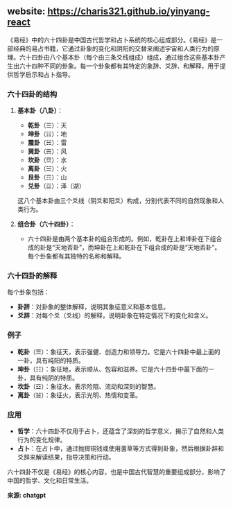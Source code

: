 ## website: https://charis321.github.io/yinyang-react
《易经》中的六十四卦是中国古代哲学和占卜系统的核心组成部分。《易经》是一部经典的易占书籍，它通过卦象的变化和阴阳的交替来阐述宇宙和人类行为的原理。六十四卦由八个基本卦（每个由三条爻线组成）组成，通过组合这些基本卦产生出六十四种不同的卦象。每一个卦象都有其特定的象辞、爻辞、和解释，用于提供哲学启示和占卜指导。

### 六十四卦的结构

1. **基本卦（八卦）**：
   - **乾卦**（☰）：天
   - **坤卦**（☷）：地
   - **震卦**（☵）：雷
   - **巽卦**（☴）：风
   - **坎卦**（☲）：水
   - **离卦**（☱）：火
   - **艮卦**（☶）：山
   - **兑卦**（☲）：泽（湖）

   这八个基本卦由三个爻线（阴爻和阳爻）构成，分别代表不同的自然现象和人类行为。

2. **组合卦（六十四卦）**：
   - 六十四卦是由两个基本卦的组合形成的。例如，乾卦在上和坤卦在下组合成的卦是“天地否卦”，而坤卦在上和乾卦在下组合成的卦是“天地否卦”。每个卦象都有其独特的名称和解释。

### 六十四卦的解释

每个卦象包括：

- **卦辞**：对卦象的整体解释，说明其象征意义和基本信息。
- **爻辞**：对每个爻（爻线）的解释，说明卦象在特定情况下的变化和含义。

### 例子

- **乾卦**（☰）：象征天，表示强健、创造力和领导力。它是六十四卦中最上面的一卦，具有纯阳的特质。
- **坤卦**（☷）：象征地，表示顺从、包容和滋养。它是六十四卦中最下面的一卦，具有纯阴的特质。
- **坎卦**（☲）：象征水，表示险阻、流动和深刻的智慧。
- **离卦**（☱）：象征火，表示光明、热情和变革。

### 应用

- **哲学**：六十四卦不仅用于占卜，还蕴含了深刻的哲学意义，揭示了自然和人类行为的变化规律。
- **占卜**：在占卜中，通过抛掷铜钱或使用蓍草等方式得到卦象，然后根据卦辞和爻辞来解读结果，指导决策和行动。

六十四卦不仅是《易经》的核心内容，也是中国古代智慧的重要组成部分，影响了中国的哲学、文化和日常生活。

**來源: chatgpt**
